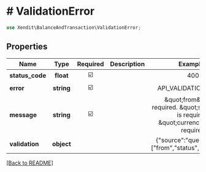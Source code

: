 # # ValidationError


```php
use Xendit\BalanceAndTransaction\ValidationError;
```

## Properties

| Name | Type | Required | Description | Examples |
|------------|:-------------:|:-------------:|-------------|:-------------:|
| **status_code** | **float** | ☑️ |  | 400 |
| **error** | **string** | ☑️ |  | API_VALIDATION_ERROR |
| **message** | **string** | ☑️ |  | \&quot;from\&quot; is required. \&quot;status\&quot; is required. \&quot;currency\&quot; is required |
| **validation** | **object** |  |  | {&quot;source&quot;:&quot;query&quot;,&quot;keys&quot;:[&quot;from&quot;,&quot;status&quot;,&quot;currency&quot;]} |


[[Back to README]](../../README.md)
